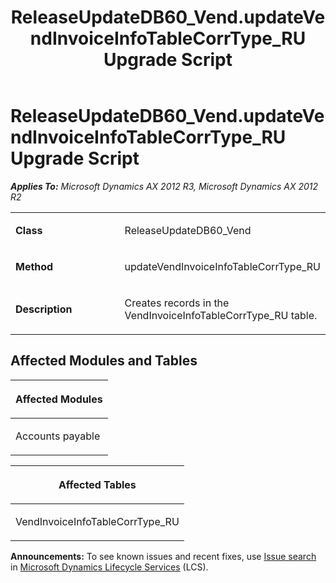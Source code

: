 ﻿---
title: ReleaseUpdateDB60_Vend.updateVendInvoiceInfoTableCorrType_RU Upgrade Script
TOCTitle: ReleaseUpdateDB60_Vend.updateVendInvoiceInfoTableCorrType_RU Upgrade Script
ms:assetid: a7873619-9297-9964-b14b-4ae50fa14dae
ms:mtpsurl: https://msdn.microsoft.com/en-us/library/JJ686361(v=AX.60)
ms:contentKeyID: 49710317
ms.date: 05/18/2015
mtps_version: v=AX.60
---

# ReleaseUpdateDB60\_Vend.updateVendInvoiceInfoTableCorrType\_RU Upgrade Script 


_**Applies To:** Microsoft Dynamics AX 2012 R3, Microsoft Dynamics AX 2012 R2_

<table>
<colgroup>
<col style="width: 50%" />
<col style="width: 50%" />
</colgroup>
<tbody>
<tr class="odd">
<td><p><strong>Class</strong></p></td>
<td><p>ReleaseUpdateDB60_Vend</p></td>
</tr>
<tr class="even">
<td><p><strong>Method</strong></p></td>
<td><p>updateVendInvoiceInfoTableCorrType_RU</p></td>
</tr>
<tr class="odd">
<td><p><strong>Description</strong></p></td>
<td><p>Creates records in the VendInvoiceInfoTableCorrType_RU table.</p></td>
</tr>
</tbody>
</table>


## Affected Modules and Tables

<table>
<colgroup>
<col style="width: 100%" />
</colgroup>
<thead>
<tr class="header">
<th><p>Affected Modules</p></th>
</tr>
</thead>
<tbody>
<tr class="odd">
<td><p>Accounts payable</p></td>
</tr>
</tbody>
</table>


<table>
<colgroup>
<col style="width: 100%" />
</colgroup>
<thead>
<tr class="header">
<th><p>Affected Tables</p></th>
</tr>
</thead>
<tbody>
<tr class="odd">
<td><p>VendInvoiceInfoTableCorrType_RU</p></td>
</tr>
</tbody>
</table>

  
**Announcements:** To see known issues and recent fixes, use [Issue search](http://go.microsoft.com/fwlink/?linkid=389258) in [Microsoft Dynamics Lifecycle Services](http://go.microsoft.com/fwlink/?linkid=306505) (LCS).

